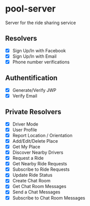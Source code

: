 # pool-server

Server for the ride sharing service

## Resolvers

- [x] Sign Up/In with Facebook
- [x] Sign Up/In with Email
- [x] Phone number verifications

## Authentification
- [X] Generate/Verify JWP
- [X] Verify Email
  
## Private Resolvers

- [X] Driver Mode
- [X] User Profile
- [X] Report Location / Orientation
- [X] Add/Edit/Delete Place
- [X] Get My Place
- [X] Discover Nearby Drivers
- [X] Request a Ride
- [X] Get Nearby Ride Requests
- [X] Subscribe to Ride Requests
- [X] Update Ride Status
- [X] Create Chat Room
- [X] Get Chat Room Messages
- [X] Send a Chat Messages
- [X] Subscribe to Chat Room Messages